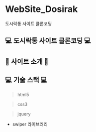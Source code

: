 # WebSite_Dosirak
도시락통 사이트 클론코딩


## 💻 도시락통 사이트 클론코딩 💻

## 📄 사이트 소개 📄


## 💻 기술 스택 💻
> html5

> css3

> jquery
  - swiper 라이브러리
